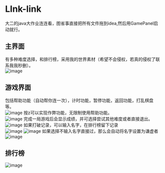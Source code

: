 # LInk-link
大二的java大作业连连看，图省事直接把所有文件拖到idea,然后用GamePanel启动就行。<br>
## 主界面
有多种难度选择，和排行榜，采用我的世界素材（希望不会侵权，若真的侵权了联系我我秒删）。<br>
![image](https://github.com/user-attachments/assets/6552e987-3c5b-4e7f-a157-1d21c045e875)
## 游戏界面
包括帮助功能（自动帮你连一次），计时功能，暂停功能，返回功能，打乱棋盘等。<br>
![image](https://github.com/user-attachments/assets/8e6c9610-7328-45f4-a903-a6a4e810dd50)
按z可以实现作弊功能，无限制使用帮助功能。<br>
![image](https://github.com/user-attachments/assets/f4d6d127-923b-44ba-9179-fc5d26e244fe)
完成一局游戏后会显示成绩，并可选择尝试其他难度或者直接退出。<br>
![image](https://github.com/user-attachments/assets/db45cade-a09a-4bc7-a519-84ac1cf855f1)
如果打破记录，可以输入名字，在排行榜留下记录<br>
![image](https://github.com/user-attachments/assets/7ef63518-cb41-477f-914b-8c2b171f5531)
![image](https://github.com/user-attachments/assets/a87b730e-fbce-4e2d-b770-d1dbf76ad8f7)
如果选择不输入名字直接过，那么会自动将名字设置为谦虚者<br>
![image](https://github.com/user-attachments/assets/81dc64da-b7bb-4dfa-aa43-3ccc1eb3a02b)
## 排行榜
![image](https://github.com/user-attachments/assets/b1cc5983-2fa6-4229-a345-b8e518a9a8bc)
